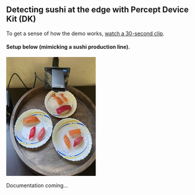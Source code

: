## Detecting sushi at the edge with Percept Device Kit (DK)

To get a sense of how the demo works, [watch a 30-second clip](https://www.youtube.com/watch?v=2mIZ-Qxhjr8).

#### Setup below (mimicking a sushi production line). 
![setup](/assets/IMG_1090-cropped.JPG)


Documentation coming...
